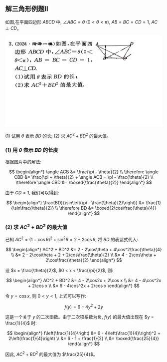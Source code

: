 ## 解三角形例题II

如图,在平面四边形 $ABCD$ 中, $\angle ABC = \theta$ ($0 < \theta < \pi$), $AB = BC = CD = 1$, $AC\perp CD$。

![example0.jpg](../img/example0.jpg)

(1) 试用 $\theta$ 表示 $BD$ 的长;
(2) 求 $AC^2 + BD^2$ 的最大值。

### (1) 用 $\theta$ 表示 $BD$ 的长度

根据图片中的解法:

$$
\begin{align*}
\angle ACB &= \frac{\pi - \theta}{2} \\
\therefore \angle CBD &= \frac{\pi + \theta}{2} + \angle ACB = \pi - \frac{\theta}{2} \\
\therefore \angle CBD &= \boxed{\frac{\theta}{2}}
\end{align*}
$$

由于 $CD = 1$, 我们可以得到:

$$
\begin{align*}
\frac{BD}{\sin\left(\pi - \frac{\theta}{2}\right)} &= \frac{1}{\sin\frac{\theta}{2}} \\
\therefore BD &= \boxed{2\cos\frac{\theta}{4}}
\end{align*}
$$

### (2) 求 $AC^2 + BD^2$ 的最大值

已知 $AC^2 = (1 - \cos \theta)^2 + \sin^2 \theta = 2 - 2\cos\theta$, 将 $BD$ 的表达式代入:

$$
\begin{align*}
AC^2 + BD^2 &= 2 - 2\cos\theta + 4\cos^2\frac{\theta}{4} \\
&= 2 - 2\cos\theta + 2 + 2\cos\frac{\theta}{2} \\
&= 4 - 2\cos\theta + 2\cos\frac{\theta}{2}
\end{align*}
$$

设 $x = \frac{\theta}{2}$, $0 < x < \frac{\pi}{2}$, 则:

$$
\begin{align*}
AC^2 + BD^2 &= 4 - 2\cos2x + 2\cos x \\
&= 4 - 4\cos^2x + 2\cos x \\
&= 6 - 4\cos^2x + 2\cos x
\end{align*}
$$

令 $y = \cos x$, 则 $0 < y < 1$, 上式可以写作:

$$
f(y) = 6 - 4y^2 + 2y
$$

这是一个关于 $y$ 的二次函数。由于二次项系数为负, $f(y)$ 的最大值出现在 $y = \frac{1}{4}$ 时:

$$
\begin{align*}
f\left(\frac{1}{4}\right) &= 6 - 4\left(\frac{1}{4}\right)^2 + 2\left(\frac{1}{4}\right) \\
&= 6 - 1 + \frac{1}{2} \\
&= \boxed{\frac{25}{4}}
\end{align*}
$$

因此, $AC^2 + BD^2$ 的最大值为 $\frac{25}{4}$。
